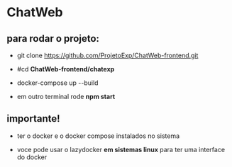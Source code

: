 # ChatWeb

## para rodar o projeto:

- git clone https://github.com/ProjetoExp/ChatWeb-frontend.git

- #cd **ChatWeb-frontend/chatexp**

- docker-compose up --build

- em outro terminal rode **npm start**


## importante!

- ter  o docker e o docker compose instalados no sistema

- voce pode usar o lazydocker **em sistemas linux** para ter uma interface do docker




 


